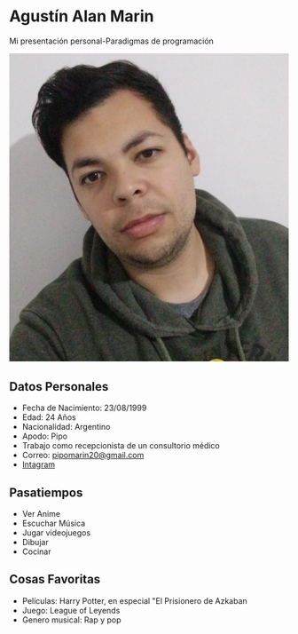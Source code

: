 # Agustín Alan Marin
Mi presentación personal-Paradigmas de programación

![Este soy yo](./IMG/Foto.jpg)

## Datos Personales

* Fecha de Nacimiento: 23/08/1999
* Edad: 24 Años
* Nacionalidad: Argentino 
* Apodo: Pipo
* Trabajo como recepcionista de un consultorio médico
* Correo: pipomarin20@gmail.com
* [Intagram](https://instagram.com/agustin__marin?utm_source=qr&igshid=MzNlNGNkZWQ4Mg==)

## Pasatiempos
* Ver Anime
* Escuchar Música
* Jugar videojuegos
* Dibujar
* Cocinar

## Cosas Favoritas
* Películas: Harry Potter, en especial "El Prisionero de Azkaban
* Juego: League of Leyends
* Genero musical: Rap y pop

